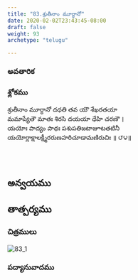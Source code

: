 ```yaml
---
title: "83.శ్రుతీనాం మూర్ధానో"
date: 2020-02-02T23:43:45-08:00
draft: false
weight: 93
archetype: "telugu"

---
```


### అవతారిక


### శ్లోకము

శ్రుతీనాం మూర్ధానో దధతి తవ యౌ శేఖరతయా
<br/>మమాప్యేతౌ మాతః శిరసి దయయా ధేహి చరణౌ ।
<br/>యయోః పాద్యం పాథః పశుపతిజటాజూటతటినీ
<br/>యయోర్లాక్షాలక్ష్మీరరుణహరిచూడామణిరుచిః ॥ ౮౪॥
<br/>

<br/><br/>

## అన్వయము 


## తాత్పర్యము 

### చిత్రములు 

![83_1](/images/sl/manual/SL_V83.jpg)

### పద్యానువాదము
